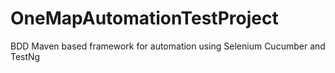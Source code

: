 # OneMapAutomationTestProject
BDD Maven based framework for automation using Selenium Cucumber and TestNg
